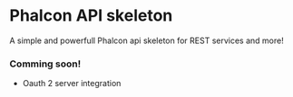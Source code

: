 # Phalcon API skeleton
A simple and powerfull Phalcon api skeleton for REST services and more!
### Comming soon!
  * Oauth 2 server integration
